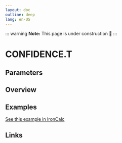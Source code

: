 ```yaml
---
layout: doc
outline: deep
lang: en-US
---
```


::: warning
**Note:** This page is under construction 🚧
:::

# CONFIDENCE.T

## Parameters

## Overview

## Examples

[See this example in IronCalc](https://app.ironcalc.com/?filename=confidence.t)

## Links